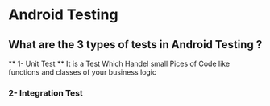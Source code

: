 # Android Testing
  ## What are the  3 types of tests in Android Testing ?
  ** 1- Unit Test **
    It is a Test Which Handel small Pices of Code like functions and classes of your business logic
  ### 2- Integration Test
    

